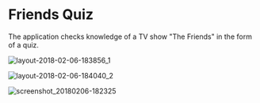 # Friends Quiz

The application checks knowledge of a TV show "The Friends" in the form of a quiz.

![layout-2018-02-06-183856_1](https://user-images.githubusercontent.com/33321088/35875040-6e909094-0b6e-11e8-9b9c-4cfd6d2069f7.png)

![layout-2018-02-06-184040_2](https://user-images.githubusercontent.com/33321088/35875046-70b3718e-0b6e-11e8-8ae0-b4eace5b1a27.png)

![screenshot_20180206-182325](https://user-images.githubusercontent.com/33321088/35875052-73e1c8d8-0b6e-11e8-9a1e-84d60e073b85.png)
